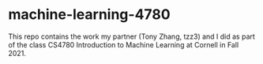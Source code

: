 # machine-learning-4780

This repo contains the work my partner (Tony Zhang, tzz3) and I did as part of the class CS4780 Introduction to Machine Learning at Cornell in Fall 2021.
